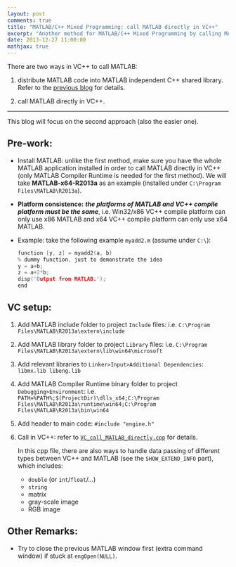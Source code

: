 ```yaml
---
layout: post
comments: true
title: "MATLAB/C++ Mixed Programming: call MATLAB directly in VC++"
excerpt: "Another method for MATLAB/C++ Mixed Programming by calling MATLAB directly in VC++."
date: 2013-12-27 11:00:00
mathjax: true
---
```


There are two ways in VC++ to call MATLAB:

1. distribute MATLAB code into MATLAB independent C++ shared library. Refer to the [previous blog](http://blog-ythu.github.io/2012/04/29/mixed-programming-distribute-MATLAB/) for details.

2. call MATLAB directly in VC++.

---
This blog will focus on the second approach (also the easier one).

<!-- add TOC here -->
<div id="genTocHere"></div>

## Pre-work:
- Install MATLAB: unlike the first method, make sure you have the whole MATLAB application installed in order to call MATLAB directly in VC++ (only MATLAB Compiler Runtime is needed for the first method). We will take **MATLAB-x64-R2013a** as an example (installed under `C:\Program Files\MATLAB\R2013a`).
- **Platform consistence:** ***the platforms of MATLAB and VC++ compile platform must be the same***, i.e. Win32/x86 VC\++ compile platform can only use x86 MATLAB and x64 VC\++ compile platform can only use x64 MATLAB.
- Example: take the following example `myadd2.m` (assume under `C:\`):

	~~~ cpp
	function [y, z] = myadd2(a, b)
	% dummy function, just to demonstrate the idea
	y = a+b;
	z = a+2*b;
	disp('Output from MATLAB.');
	end
	~~~

## VC setup:
1. Add MATLAB include folder to project `Include` files: i.e. `C:\Program Files\MATLAB\R2013a\extern\include`
2. Add MATLAB library folder to project `Library` files: i.e. `C:\Program Files\MATLAB\R2013a\extern\lib\win64\microsoft`
3. Add relevant libraries to `Linker>Input>Additional Dependencies`: `libmx.lib libeng.lib`
4. Add MATLAB Compiler Runtime binary folder to project `Debugging>Environment`: i.e. `PATH=%PATH%;$(ProjectDir)\dlls_x64;C:\Program Files\MATLAB\R2013a\runtime\win64;C:\Program Files\MATLAB\R2013a\bin\win64`
5. Add header to main code: `#include "engine.h"`
2. Call in VC++: refer to [`VC_call_MATLAB_directly.cpp`](https://bitbucket.org/herohuyongtao/files/src/tip/files/cplusplus/VC_call_MATLAB_directly.cpp) for details.

	In this cpp file, there are also ways to handle data passing of different types between VC++ and MATLAB (see the `SHOW_EXTEND_INFO` part), which includes:
    - `double` (or `int`/`float`/…)
    - `string`
    - matrix
    - gray-scale image
    - RGB image

## Other Remarks:
- Try to close the previous MATLAB window first (extra command window) if stuck at `engOpen(NULL)`.
